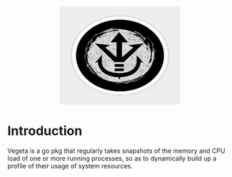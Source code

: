 <p align="center"> <img src="./assets/vegeta.png" alt="Vegeta" width=270 height=220/> </p>

# Introduction

Vegeta is a go pkg that regularly takes snapshots of the memory and CPU load of one or more running processes, so as to dynamically build up a profile of their usage of system resources.

